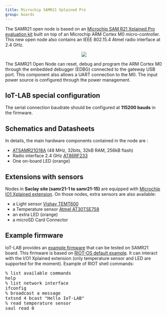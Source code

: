 ```yaml
---
title: Microchip SAMR21 Xplained Pro
group: boards
---
```


The SAMR21 open node is based on an
[Microchip SAM R21 Xplained Pro evaluation kit](http://ww1.microchip.com/downloads/en/DeviceDoc/Atmel-42243-SAMR21-Xplained-Pro_User-Guide.pdf)
built on top of an Microchip ARM Cortex M0 micro-controller. This new open node
also contains an IEEE 802.15.4 Atmel radio interface at 2.4 GHz.

<div style="text-align:center"><img src="https://www.microchip.com/_ImagedCopy/ATSAMR21-XPRO_angle9925.jpg"/></div>

The SAMR21 Open Node can reset, debug and program the ARM Cortex M0 through the
embedded debugger (EDBG) connected to the gateway USB port. This component also
allows a UART connection to the M0. The input power source is configured
through the power management.

## IoT-LAB special configuration

The serial connection baudrate should be configured at **115200 bauds** in the
firmware.

## Schematics and Datasheets

In details, the main hardware components  contained in the node are :
  * [ATSAMR21G18A](http://ww1.microchip.com/downloads/en/devicedoc/sam-r21_datasheet.pdf)
    (48 MHz, 32bits, 32kB RAM, 256kB flash)
  * Radio interface 2.4 GHz [AT86RF233](http://ww1.microchip.com/downloads/en/devicedoc/atmel-8351-mcu_wireless-at86rf233_datasheet.pdf)
  * One on-board LED (orange)

## Extensions with sensors

Nodes in **Saclay site (samr21-1 to samr21-15)** are equipped with
[Microchip IO1 Xplained extension](http://ww1.microchip.com/downloads/en/devicedoc/atmel-8351-mcu_wireless-at86rf233_datasheet.pdf).
On those nodes, extra sensors are also available:
  * a Light sensor [Vishay TEMT600](http://www.vishay.com/docs/81579/temt6000.pdf)
  * a Temperature sensor [Atmel AT30TSE758](https://www.mouser.com/datasheet/2/36/doc8751-68941.pdf)
  * an extra LED (orange)
  * a microSD Card Connector

## Example firmware

IoT-LAB provides an
[example firmware](https://raw.githubusercontent.com/wiki/iot-lab/iot-lab/firmwares/custom/samr21-default.elf)
that can be tested on SAMR21 board.
This firmware is based on [RIOT-OS default example](https://github.com/RIOT-OS/RIOT/tree/master/examples/default).
It can interact with the I/O1 Xplained extension (only temperature sensor and
LED are supported for the moment).
Example of RIOT shell commands:
<pre>
% list available commands
help
% list network interface
ifconfig
% broadcast a message
txtsnd 4 bcast "Hello IoT-LAB"
% read temperature sensor
saul read 0
</pre>
